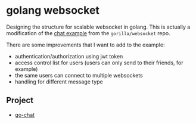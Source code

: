 # golang websocket

Designing the structure for scalable websocket in golang. This is actually a modification of the [chat example](https://github.com/gorilla/websocket/tree/master/examples/chat) from the `gorilla/websocket` repo.

There are some improvements that I want to add to the example:

- authentication/authorization using jwt token
- access control list for users (users can only send to their friends, for example)
- the same users can connect to multiple websockets
- handling for different message type


## Project

- [go-chat](https://github.com/alextanhongpin/go-chat.git)
